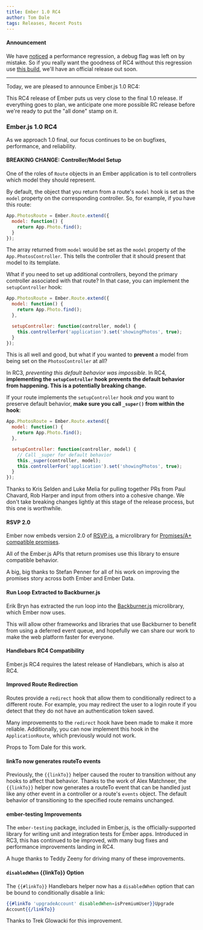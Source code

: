 ```yaml
---
title: Ember 1.0 RC4
author: Tom Dale
tags: Releases, Recent Posts
---
```



#### Announcement

We have [noticed](https://github.com/emberjs/ember.js/issues/2750) a performance regression, a debug flag was left on by mistake. So if you really want the goodness of RC4 without this regression use [this build](http://builds.emberjs.com/ember-bd1629e1f38888be881dbfdf29b779a0cdb4e85f.js), we'll have an official release out soon.

---------------------------------------

Today, we are pleased to announce Ember.js 1.0 RC4:

This RC4 release of Ember puts us very close to the final 1.0 release.
If everything goes to plan, we anticipate one more possible RC release
before we're ready to put the "all done" stamp on it.

### Ember.js 1.0 RC4

As we approach 1.0 final, our focus continues to be on bugfixes, performance, and
reliability.

#### BREAKING CHANGE: Controller/Model Setup

One of the roles of `Route` objects in an Ember application is to tell
controllers which model they should represent.

By default, the object that you return from a route's `model` hook is
set as the `model` property on the corresponding controller. So, for
example, if you have this route:

```js
App.PhotosRoute = Ember.Route.extend({
  model: function() {
    return App.Photo.find();
  }
});
```

The array returned from `model` would be set as the `model` property of
the `App.PhotosController`. This tells the controller that it should
present that model to its template.

What if you need to set up additional controllers, beyond the primary
controller associated with that route? In that case, you can implement
the `setupController` hook:

```js
App.PhotosRoute = Ember.Route.extend({
  model: function() {
    return App.Photo.find();
  },

  setupController: function(controller, model) {
    this.controllerFor('application').set('showingPhotos', true);
  }
});
```

This is all well and good, but what if you wanted to **prevent** a model
from being set on the `PhotosController` at all?

In RC3, *preventing this default behavior was impossible*. In RC4,
**implementing the `setupController` hook prevents the default behavior
from happening. This is a potentially breaking change.**

If your route implements the `setupController` hook *and* you want to
preserve default behavior, **make sure you call `_super()` from within
the hook**:

```js
App.PhotosRoute = Ember.Route.extend({
  model: function() {
    return App.Photo.find();
  },

  setupController: function(controller, model) {
    // Call _super for default behavior
    this._super(controller, model);
    this.controllerFor('application').set('showingPhotos', true);
  }
});
```

Thanks to Kris Selden and Luke Melia for pulling together PRs from
Paul Chavard, Rob Harper and input from others into a cohesive change.
We don't take breaking changes lightly at this stage of the release
process, but this one is worthwhile.

#### RSVP 2.0

Ember now embeds version 2.0 of
[RSVP.js](https://github.com/tildeio/rsvp.js), a microlibrary for
[Promises/A+ compatible
promises](http://promises-aplus.github.io/promises-spec/).

All of the Ember.js APIs that return promises use this library to
ensure compatible behavior.

A big, big thanks to Stefan Penner for all of his work on improving the
promises story across both Ember and Ember Data.

#### Run Loop Extracted to Backburner.js

Erik Bryn has extracted the run loop into the
[Backburner.js](https://github.com/ebryn/backburner.js) microlibrary,
which Ember now uses.

This will allow other frameworks and libraries that use
Backburner to benefit from using a deferred event queue, and hopefully
we can share our work to make the web platform faster for everyone.

#### Handlebars RC4 Compatibility

Ember.js RC4 requires the latest release of Handlebars, which is also at RC4.

#### Improved Route Redirection

Routes provide a `redirect` hook that allow them to conditionally redirect to
a different route. For example, you may redirect the user to a login
route if you detect that they do not have an authentication token saved.

Many improvements to the `redirect` hook have been made to make it more
reliable. Additionally, you can now implement this hook in the
`ApplicationRoute`, which previously would not work.

Props to Tom Dale for this work.

#### linkTo now generates routeTo events

Previously, the `{{linkTo}}` helper caused the router to transition without
any hooks to affect that behavior. Thanks to the work of Alex Matchneer,
the `{{linkTo}}` helper now generates a routeTo event that can be handled
just like any other event in a controller or a route's `events` object. The
default behavior of transitioning to the specified route remains unchanged.

#### ember-testing Improvements

The `ember-testing` package, included in Ember.js, is the
officially-supported library for writing unit and integration tests for
Ember apps. Introduced in RC3, this has continued to be improved, with
many bug fixes and performance improvements landing in RC4.

A huge thanks to Teddy Zeeny for driving many of these improvements.

#### `disabledWhen` {{linkTo}} Option

The `{{#linkTo}}` Handlebars helper now has a `disabledWhen` option that
can be bound to conditionally disable a link:

```handlebars
{{#linkTo 'upgradeAccount' disabledWhen=isPremiumUser}}Upgrade
Account{{/linkTo}}
```

Thanks to Trek Glowacki for this improvement.


